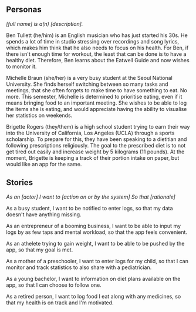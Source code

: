 ## Personas

*[full name] is a(n) [description].*

Ben Tullett (he/him) is an English musician who has just started his 30s. He spends a lot of time in studio stressing over recordings and song lyrics, which makes him think that he also needs to focus on his health. For Ben, if there isn't enough time for workout, the least that can be done is to have a healthy diet. Therefore, Ben learns about the Eatwell Guide and now wishes to monitor it.

Michelle Braun (she/her) is a very busy student at the Seoul National University. She finds herself switching between so many tasks and meetings, that she often forgets to make time to have something to eat. No more. This semester, Michelle is determined to prioritise eating, even if it means bringing food to an important meeting. She wishes to be able to log the items she is eating, and would appreciate having the ability to visualise her statistics on weekends.

Brigette Rogers (they/them) is a high school student trying to earn their way into the University of California, Los Angeles (UCLA) through a sports scholarship. To prepare for this, they have been speaking to a dietitian and following prescriptions religiously. The goal to the prescribed diet is to not get tired out easily and increase weight by 5 kilograms (11 pounds). At the moment, Brigette is keeping a track of their portion intake on paper, but would like an app for the same.


## Stories

*As an [actor]*
*I want to [action on or by the system]*
*So that [rationale]*

As a busy student, I want to be notified to enter logs, so that my data doesn't have anything missing.

As an entrepreneur of a booming business, I want to be able to input my logs by as few taps and mental workload, so that the app feels convenient.

As an athelete trying to gain weight, I want to be able to be pushed by the app, so that my goal is met.

As a mother of a preschooler, I want to enter logs for my child, so that I can monitor and track statistics to also share with a pediatrician.

As a young bachelor, I want to information on diet plans available on the app, so that I can choose to follow one.

As a retired person, I want to log food I eat along with any medicines, so that my health is on track and I'm motivated.
